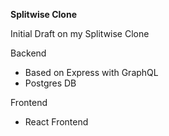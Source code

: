 **Splitwise Clone**

Initial Draft on my Splitwise Clone

Backend
- Based on Express with GraphQL
- Postgres DB

Frontend
- React Frontend
